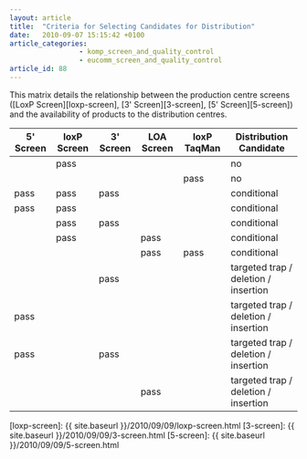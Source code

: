 ```yaml
---
layout: article
title:  "Criteria for Selecting Candidates for Distribution"
date:   2010-09-07 15:15:42 +0100
article_categories:
                 - komp_screen_and_quality_control
                 - eucomm_screen_and_quality_control
article_id: 88
---
```


This matrix details the relationship between the production centre screens ([LoxP Screen][loxp-screen], [3' Screen][3-screen], [5' Screen][5-screen]) and the availability of products to the distribution centres.

| 5' Screen | loxP Screen | 3' Screen |  LOA Screen | loxP TaqMan| Distribution Candidate |
|-----------|-------------|-----------|-------------|------------|------------------------|
|           | pass        |           |             |            |  no                    |
|           |             |           |             | pass       |  no                    |
| pass      | pass        | pass      |             |            |  conditional           |
| pass      | pass        |           |             |            |  conditional           |
|           | pass        | pass      |             |            |  conditional           |
|           | pass        |           | pass        |            |  conditional           |
|           |             |           | pass        | pass       |  conditional           |
|           |             | pass      |             |            | targeted trap / deletion / insertion |
| pass      |             |           |             |            | targeted trap / deletion / insertion |
| pass      |             |  pass     |             |            | targeted trap / deletion / insertion |
|           |             |           | pass        |            | targeted trap / deletion / insertion |


[loxp-screen]: {{ site.baseurl }}/2010/09/09/loxp-screen.html
[3-screen]: {{ site.baseurl }}/2010/09/09/3-screen.html
[5-screen]: {{ site.baseurl }}/2010/09/09/5-screen.html